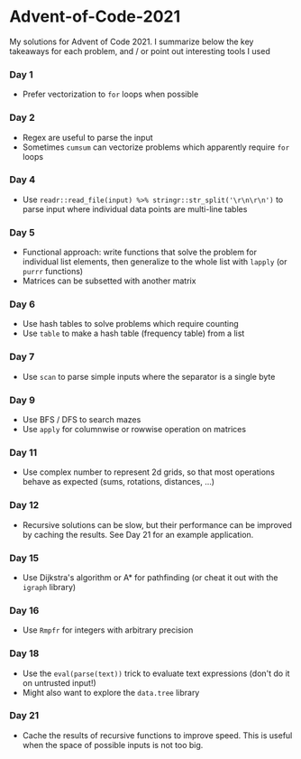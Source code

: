 # Advent-of-Code-2021
My solutions for Advent of Code 2021. I summarize below the key takeaways for each problem, and / or point out interesting tools I used

### Day 1
* Prefer vectorization to `for` loops when possible

### Day 2
* Regex are useful to parse the input
* Sometimes `cumsum` can vectorize problems which apparently require `for` loops

### Day 4
* Use `readr::read_file(input) %>% stringr::str_split('\r\n\r\n')` to parse input where individual data points are multi-line tables

### Day 5
* Functional approach: write functions that solve the problem for individual list elements, then generalize to the whole list with `lapply` (or `purrr` functions)
* Matrices can be subsetted with another matrix

### Day 6
* Use hash tables to solve problems which require counting
* Use `table` to make a hash table (frequency table) from a list

### Day 7
* Use `scan` to parse simple inputs where the separator is a single byte

### Day 9
* Use BFS / DFS to search mazes
* Use `apply` for columnwise or rowwise operation on matrices

### Day 11
* Use complex number to represent 2d grids, so that most operations behave as expected (sums, rotations, distances, ...)

### Day 12
* Recursive solutions can be slow, but their performance can be improved by caching the results. See Day 21 for an example application.

### Day 15
* Use Dijkstra's algorithm or A* for pathfinding (or cheat it out with the `igraph` library)

### Day 16
* Use `Rmpfr` for integers with arbitrary precision

### Day 18
* Use the `eval(parse(text))` trick to evaluate text expressions (don't do it on untrusted input!)
* Might also want to explore the `data.tree` library

### Day 21
* Cache the results of recursive functions to improve speed. This is useful when the space of possible inputs is not too big.